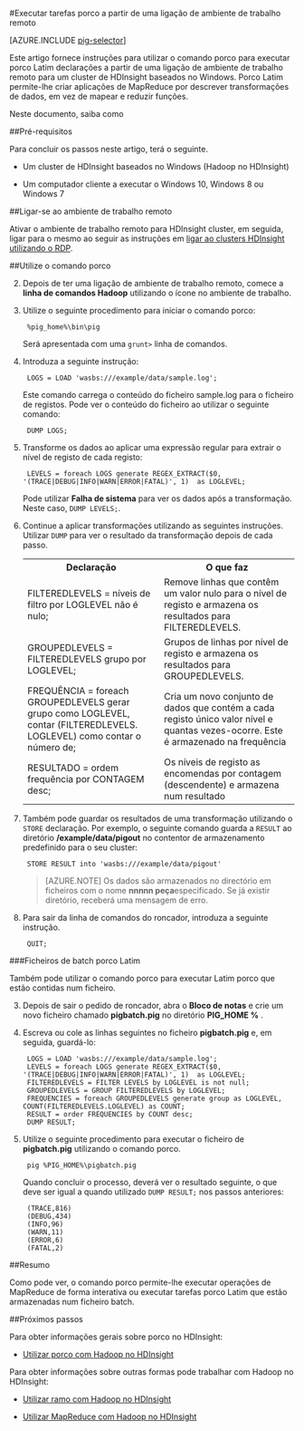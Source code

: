<properties
   pageTitle="Utilizar Hadoop porco com o ambiente de trabalho remoto no HDInsight | Microsoft Azure"
   description="Saiba como utilizar o comando porco para executar porco Latim declarações a partir de uma ligação de ambiente de trabalho remoto para um cluster de baseados no Windows Hadoop HDInsight."
   services="hdinsight"
   documentationCenter=""
   authors="Blackmist"
   manager="jhubbard"
   editor="cgronlun"
    tags="azure-portal"/>

<tags
   ms.service="hdinsight"
   ms.devlang="na"
   ms.topic="article"
   ms.tgt_pltfrm="na"
   ms.workload="big-data"
   ms.date="10/11/2016"
   ms.author="larryfr"/>

#<a name="run-pig-jobs-from-a-remote-desktop-connection"></a>Executar tarefas porco a partir de uma ligação de ambiente de trabalho remoto

[AZURE.INCLUDE [pig-selector](../../includes/hdinsight-selector-use-pig.md)]

Este artigo fornece instruções para utilizar o comando porco para executar porco Latim declarações a partir de uma ligação de ambiente de trabalho remoto para um cluster de HDInsight baseados no Windows. Porco Latim permite-lhe criar aplicações de MapReduce por descrever transformações de dados, em vez de mapear e reduzir funções.

Neste documento, saiba como

##<a id="prereq"></a>Pré-requisitos

Para concluir os passos neste artigo, terá o seguinte.

* Um cluster de HDInsight baseados no Windows (Hadoop no HDInsight)

* Um computador cliente a executar o Windows 10, Windows 8 ou Windows 7

##<a id="connect"></a>Ligar-se ao ambiente de trabalho remoto

Ativar o ambiente de trabalho remoto para HDInsight cluster, em seguida, ligar para o mesmo ao seguir as instruções em [ligar ao clusters HDInsight utilizando o RDP](hdinsight-administer-use-management-portal.md#rdp).

##<a id="pig"></a>Utilize o comando porco

2. Depois de ter uma ligação de ambiente de trabalho remoto, comece a **linha de comandos Hadoop** utilizando o ícone no ambiente de trabalho.

2. Utilize o seguinte procedimento para iniciar o comando porco:

        %pig_home%\bin\pig

    Será apresentada com uma `grunt>` linha de comandos.

3. Introduza a seguinte instrução:

        LOGS = LOAD 'wasbs:///example/data/sample.log';

    Este comando carrega o conteúdo do ficheiro sample.log para o ficheiro de registos. Pode ver o conteúdo do ficheiro ao utilizar o seguinte comando:

        DUMP LOGS;

4. Transforme os dados ao aplicar uma expressão regular para extrair o nível de registo de cada registo:

        LEVELS = foreach LOGS generate REGEX_EXTRACT($0, '(TRACE|DEBUG|INFO|WARN|ERROR|FATAL)', 1)  as LOGLEVEL;

    Pode utilizar **Falha de sistema** para ver os dados após a transformação. Neste caso, `DUMP LEVELS;`.

5. Continue a aplicar transformações utilizando as seguintes instruções. Utilizar `DUMP` para ver o resultado da transformação depois de cada passo.

    <table>
    <tr>
    <th>Declaração</th><th>O que faz</th>
    </tr>
    <tr>
    <td>FILTEREDLEVELS = níveis de filtro por LOGLEVEL não é nulo;</td><td>Remove linhas que contêm um valor nulo para o nível de registo e armazena os resultados para FILTEREDLEVELS.</td>
    </tr>
    <tr>
    <td>GROUPEDLEVELS = FILTEREDLEVELS grupo por LOGLEVEL;</td><td>Grupos de linhas por nível de registo e armazena os resultados para GROUPEDLEVELS.</td>
    </tr>
    <tr>
    <td>FREQUÊNCIA = foreach GROUPEDLEVELS gerar grupo como LOGLEVEL, contar (FILTEREDLEVELS. LOGLEVEL) como contar o número de;</td><td>Cria um novo conjunto de dados que contém a cada registo único valor nível e quantas vezes-ocorre. Este é armazenado na frequência</td>
    </tr>
    <tr>
    <td>RESULTADO = ordem frequência por CONTAGEM desc;</td><td>Os níveis de registo as encomendas por contagem (descendente) e armazena num resultado</td>
    </tr>
    </table>

6. Também pode guardar os resultados de uma transformação utilizando o `STORE` declaração. Por exemplo, o seguinte comando guarda a `RESULT` ao diretório **/example/data/pigout** no contentor de armazenamento predefinido para o seu cluster:

        STORE RESULT into 'wasbs:///example/data/pigout'

    > [AZURE.NOTE] Os dados são armazenados no directório em ficheiros com o nome **nnnnn peça**especificado. Se já existir diretório, receberá uma mensagem de erro.

7. Para sair da linha de comandos do roncador, introduza a seguinte instrução.

        QUIT;

###<a name="pig-latin-batch-files"></a>Ficheiros de batch porco Latim

Também pode utilizar o comando porco para executar Latim porco que estão contidas num ficheiro.

3. Depois de sair o pedido de roncador, abra o **Bloco de notas** e crie um novo ficheiro chamado **pigbatch.pig** no diretório **PIG_HOME %** .

4. Escreva ou cole as linhas seguintes no ficheiro **pigbatch.pig** e, em seguida, guardá-lo:

        LOGS = LOAD 'wasbs:///example/data/sample.log';
        LEVELS = foreach LOGS generate REGEX_EXTRACT($0, '(TRACE|DEBUG|INFO|WARN|ERROR|FATAL)', 1)  as LOGLEVEL;
        FILTEREDLEVELS = FILTER LEVELS by LOGLEVEL is not null;
        GROUPEDLEVELS = GROUP FILTEREDLEVELS by LOGLEVEL;
        FREQUENCIES = foreach GROUPEDLEVELS generate group as LOGLEVEL, COUNT(FILTEREDLEVELS.LOGLEVEL) as COUNT;
        RESULT = order FREQUENCIES by COUNT desc;
        DUMP RESULT;

5. Utilize o seguinte procedimento para executar o ficheiro de **pigbatch.pig** utilizando o comando porco.

        pig %PIG_HOME%\pigbatch.pig

    Quando concluir o processo, deverá ver o resultado seguinte, o que deve ser igual a quando utilizado `DUMP RESULT;` nos passos anteriores:

        (TRACE,816)
        (DEBUG,434)
        (INFO,96)
        (WARN,11)
        (ERROR,6)
        (FATAL,2)

##<a id="summary"></a>Resumo

Como pode ver, o comando porco permite-lhe executar operações de MapReduce de forma interativa ou executar tarefas porco Latim que estão armazenadas num ficheiro batch.

##<a id="nextsteps"></a>Próximos passos

Para obter informações gerais sobre porco no HDInsight:

* [Utilizar porco com Hadoop no HDInsight](hdinsight-use-pig.md)

Para obter informações sobre outras formas pode trabalhar com Hadoop no HDInsight:

* [Utilizar ramo com Hadoop no HDInsight](hdinsight-use-hive.md)

* [Utilizar MapReduce com Hadoop no HDInsight](hdinsight-use-mapreduce.md)
